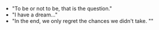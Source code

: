 - "To be or not to be, that is the question."
- "I have a dream..."
- "In the end, we only regret the chances we didn't take.
""
